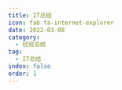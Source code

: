 ```yaml
---
title: IT总结
icon: fab fa-internet-explorer
date: 2022-03-08
category:
  - 经验总结
tag:
  - IT总结
index: false
order: 1
---
```

